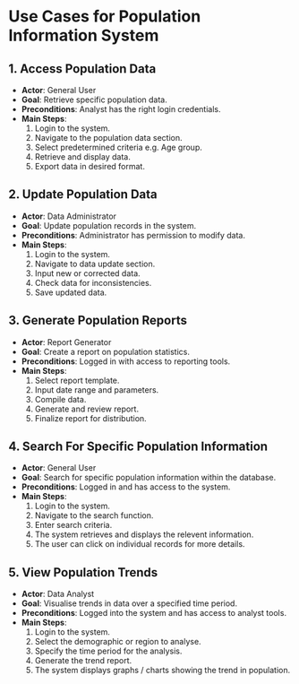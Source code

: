 # Use Cases for Population Information System

## 1. Access Population Data
- **Actor**: General User
- **Goal**: Retrieve specific population data.
- **Preconditions**: Analyst has the right login credentials.
- **Main Steps**:
  1. Login to the system.
  2. Navigate to the population data section.
  3. Select predetermined criteria e.g. Age group.
  4. Retrieve and display data.
  5. Export data in desired format.
 
## 2. Update Population Data
- **Actor**: Data Administrator
- **Goal**: Update population records in the system.
- **Preconditions**: Administrator has permission to modify data.
- **Main Steps**:
  1. Login to the system.
  2. Navigate to data update section.
  3. Input new or corrected data.
  4. Check data for inconsistencies.
  5. Save updated data.

## 3. Generate Population Reports
- **Actor**: Report Generator
- **Goal**: Create a report on population statistics.
- **Preconditions**: Logged in with access to reporting tools.
- **Main Steps**:
  1. Select report template.
  2. Input date range and parameters.
  3. Compile data.
  4. Generate and review report.
  5. Finalize report for distribution.

## 4. Search For Specific Population Information
- **Actor**: General User
- **Goal**: Search for specific population information within the database.
- **Preconditions**: Logged in and has access to the system.
- **Main Steps**:
  1. Login to the system.
  2. Navigate to the search function.
  3. Enter search criteria.
  4. The system retrieves and displays the relevent information.
  5. The user can click on individual records for more details.

## 5. View Population Trends
- **Actor**: Data Analyst
- **Goal**: Visualise trends in data over a specified time period.
- **Preconditions**: Logged into the system and has access to analyst tools.
- **Main Steps**:
  1. Login to the system.
  2. Select the demographic or region to analyse.
  3. Specify the time period for the analysis.
  4. Generate the trend report.
  5. The system displays graphs / charts showing the trend in population.
